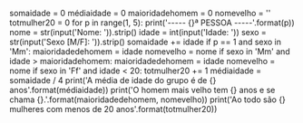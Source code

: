somaidade = 0
médiaidade = 0
maioridadehomem = 0
nomevelho = ''
totmulher20 = 0
for p in range(1, 5):
    print('----- {}ª PESSOA -----'.format(p))
    nome = str(input('Nome: ')).strip()
    idade = int(input('Idade: '))
    sexo = str(input('Sexo [M/F]: ')).strip()
    somaidade += idade
    if p == 1 and sexo in 'Mm':
        maioridadedehomem = idade
        nomevelho = nome
    if sexo in 'Mm' and idade > maioridadehomem:
        maioridadedehomem = idade
        nomevelho = nome
    if sexo in 'Ff' and idade < 20:
        totmulher20 += 1
médiaidade = somaidade / 4
print('A média de idade do grupo é de {} anos'.format(médiaidade))
print('O homem mais velho tem {} anos e se chama {}.'.format(maioridadedehomem, nomevelho))
print('Ao todo são {} mulheres com menos de 20 anos'.format(totmulher20))

